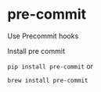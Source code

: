 # pre-commit
Use Precommit hooks

Install pre commit

```pip install pre-commit```
or

```brew install pre-commit```
